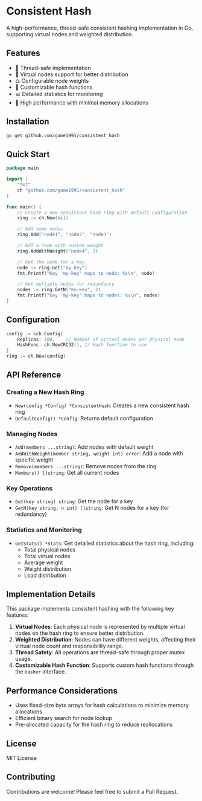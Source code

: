 # Consistent Hash

A high-performance, thread-safe consistent hashing implementation in Go, supporting virtual nodes and weighted distribution.

## Features

- 💪 Thread-safe implementation
- 🔄 Virtual nodes support for better distribution
- ⚖️ Configurable node weights
- 🎯 Customizable hash functions
- 📊 Detailed statistics for monitoring
- 🚀 High performance with minimal memory allocations

## Installation

```bash
go get github.com/game1991/consistent_hash
```

## Quick Start

```go
package main

import (
    "fmt"
    ch "github.com/game1991/consistent_hash"
)

func main() {
    // Create a new consistent hash ring with default configuration
    ring := ch.New(nil)

    // Add some nodes
    ring.Add("node1", "node2", "node3")

    // Add a node with custom weight
    ring.AddWithWeight("node4", 2)

    // Get the node for a key
    node := ring.Get("my-key")
    fmt.Printf("Key 'my-key' maps to node: %s\n", node)

    // Get multiple nodes for redundancy
    nodes := ring.GetN("my-key", 2)
    fmt.Printf("Key 'my-key' maps to nodes: %v\n", nodes)
}
```

## Configuration

```go
config := &ch.Config{
    Replicas: 100,    // Number of virtual nodes per physical node
    HashFunc: ch.NewCRC32(), // Hash function to use
}
ring := ch.New(config)
```

## API Reference

### Creating a New Hash Ring

- `New(config *Config) *ConsistentHash`: Creates a new consistent hash ring
- `DefaultConfig() *Config`: Returns default configuration

### Managing Nodes

- `Add(members ...string)`: Add nodes with default weight
- `AddWithWeight(member string, weight int) error`: Add a node with specific weight
- `Remove(members ...string)`: Remove nodes from the ring
- `Members() []string`: Get all current nodes

### Key Operations

- `Get(key string) string`: Get the node for a key
- `GetN(key string, n int) []string`: Get N nodes for a key (for redundancy)

### Statistics and Monitoring

- `GetStats() *Stats`: Get detailed statistics about the hash ring, including:
  - Total physical nodes
  - Total virtual nodes
  - Average weight
  - Weight distribution
  - Load distribution

## Implementation Details

This package implements consistent hashing with the following key features:

1. **Virtual Nodes**: Each physical node is represented by multiple virtual nodes on the hash ring to ensure better distribution.
2. **Weighted Distribution**: Nodes can have different weights, affecting their virtual node count and responsibility range.
3. **Thread Safety**: All operations are thread-safe through proper mutex usage.
4. **Customizable Hash Function**: Supports custom hash functions through the `Hasher` interface.

## Performance Considerations

- Uses fixed-size byte arrays for hash calculations to minimize memory allocations
- Efficient binary search for node lookup
- Pre-allocated capacity for the hash ring to reduce reallocations

## License

MIT License

## Contributing

Contributions are welcome! Please feel free to submit a Pull Request.
